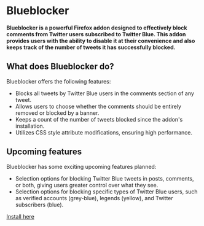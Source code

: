 # Blueblocker

**Blueblocker is a powerful Firefox addon designed to effectively block comments from Twitter users subscribed to Twitter Blue. This addon provides users with the ability to disable it at their convenience and also keeps track of the number of tweets it has successfully blocked.**

## What does Blueblocker do?

Blueblocker offers the following features:

* Blocks all tweets by Twitter Blue users in the comments section of any tweet.
* Allows users to choose whether the comments should be entirely removed or blocked by a banner.
* Keeps a count of the number of tweets blocked since the addon's installation.
* Utilizes CSS style attribute modifications, ensuring high performance.

## Upcoming features

Blueblocker has some exciting upcoming features planned:

* Selection options for blocking Twitter Blue tweets in posts, comments, or both, giving users greater control over what they see.
* Selection options for blocking specific types of Twitter Blue users, such as verified accounts (grey-blue), legends (yellow), and Twitter subscribers (blue).

[Install here](https://addons.mozilla.org/en/firefox/addon/blueblocker/)
